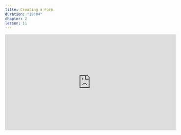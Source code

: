 ```yaml
---
title: Creating a Form
duration: "19:04"
chapter: 2
lesson: 11
---
```


<iframe width="560" height="315" src="https://www.youtube.com/embed/ebtkjai36R4" title="YouTube video player" frameborder="0" allow="accelerometer; autoplay; clipboard-write; encrypted-media; gyroscope; picture-in-picture; web-share" allowfullscreen></iframe>
